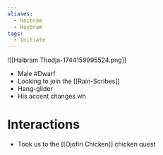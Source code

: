 ```yaml
---
aliases:
  - Haibram
  - Haybram
tags:
  - initiate
---
```

![[Haibram Thodja-1744159995524.png]]
- Male #Dwarf
- Looking to join the [[Rain-Scribes]]
- Hang-glider
- His accent changes wh

# Interactions
- Took us to the [[Ojofiri Chicken]] chicken quest
